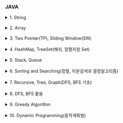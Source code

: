 ### JAVA

<details>
    <summary>1. String</summary>
        <a href="https://github.com/kkyu8925/algorithm/blob/main/Java/src/inflearn/section01/ex01_%EB%AC%B8%EC%9E%90%EC%B0%BE%EA%B8%B0/Main.java">[인프런(자바코테) 1-1] 문자 찾기</a><br/>
        <a href="https://github.com/kkyu8925/algorithm/blob/main/Java/src/inflearn/section01/ex02_%EB%8C%80%EC%86%8C%EB%AC%B8%EC%9E%90_%EB%B3%80%ED%99%98/Main.java">[인프런(자바코테) 1-2] 대소문자 변환</a> - String/StringBuffer/StringBuilder Thread-safe<br/>
        <a href="https://github.com/kkyu8925/algorithm/blob/main/Java/src/inflearn/section01/ex03_%EB%AC%B8%EC%9E%A5_%EC%86%8D_%EB%8B%A8%EC%96%B4/Main.java">[인프런(자바코테) 1-3] 문장 속 단어</a><br/>
        <a href="https://github.com/kkyu8925/algorithm/blob/main/Java/src/inflearn/section01/ex04_%EB%8B%A8%EC%96%B4_%EB%92%A4%EC%A7%91%EA%B8%B0/Main.java">[인프런(자바코테) 1-4] 단어 뒤집기</a> - new StringBuilder().reverse()<br/>
        <a href="https://github.com/kkyu8925/algorithm/blob/main/Java/src/inflearn/section01/ex05_%ED%8A%B9%EC%A0%95_%EB%AC%B8%EC%9E%90_%EB%92%A4%EC%A7%91%EA%B8%B0/Main.java">[인프런(자바코테) 1-5] 특정 문자 뒤집기</a> - String.valueOf(char[] data)<br/>
        <a href="https://github.com/kkyu8925/algorithm/blob/main/Java/src/inflearn/section01/ex06_%EC%A4%91%EB%B3%B5%EB%AC%B8%EC%9E%90%EC%A0%9C%EA%B1%B0/Main.java">[인프런(자바코테) 1-6] 중복문자제거</a> - str.charAt(), str.indexOf()<br/>
        <a href="https://github.com/kkyu8925/algorithm/blob/main/Java/src/inflearn/section01/ex07_%ED%9A%8C%EB%AC%B8_%EB%AC%B8%EC%9E%90%EC%97%B4/Main.java">[인프런(자바코테) 1-7] 회문 문자열</a><br/>
        <a href="https://github.com/kkyu8925/algorithm/blob/main/Java/src/inflearn/section01/ex08_%EC%9C%A0%ED%9A%A8%ED%95%9C_%ED%8C%B0%EB%A6%B0%EB%93%9C%EB%A1%AC/Main.java">[인프런(자바코테) 1-8] 유효한 팰린드롬</a> - 정규식<br/>
        <a href="https://github.com/kkyu8925/algorithm/blob/main/Java/src/inflearn/section01/ex09_%EC%88%AB%EC%9E%90%EB%A7%8C_%EC%B6%94%EC%B6%9C/Main.java">[인프런(자바코테) 1-9] 숫자만 추출</a> - 정규식<br/>
        <a href="https://github.com/kkyu8925/algorithm/blob/main/Java/src/inflearn/section01/ex10_%EA%B0%80%EC%9E%A5_%EC%A7%A7%EC%9D%80_%EB%AC%B8%EC%9E%90%EA%B1%B0%EB%A6%AC/Main.java">[인프런(자바코테) 1-10] 가장 짧은 문자거리</a><br/>
        <a href="https://github.com/kkyu8925/algorithm/blob/main/Java/src/inflearn/section01/ex11_%EB%AC%B8%EC%9E%90%EC%97%B4_%EC%95%95%EC%B6%95/Main.java">[인프런(자바코테) 1-11] 문자열 압축</a> - String+int<br/>
        <a href="https://github.com/kkyu8925/algorithm/blob/main/Java/src/inflearn/section01/ex12_%EC%95%94%ED%98%B8/Main.java">[인프런(자바코테) 1-12] 암호</a> - Integer.parseInt(tmp, 2)<br/>
</details><br/>

<details>
    <summary>2. Array</summary>
        <a href="https://github.com/kkyu8925/algorithm/blob/main/Java/src/inflearn/section02/ex01_%ED%81%B0_%EC%88%98_%EC%B6%9C%EB%A0%A5%ED%95%98%EA%B8%B0/Main.java">[인프런(자바코테) 2-1] 큰 수 출력하기</a><br/>
        <a href="https://github.com/kkyu8925/algorithm/blob/main/Java/src/inflearn/section02/ex02_%EB%B3%B4%EC%9D%B4%EB%8A%94_%ED%95%99%EC%83%9D/Main.java">[인프런(자바코테) 2-2] 보이는 학생</a><br/>
        <a href="https://github.com/kkyu8925/algorithm/blob/main/Java/src/inflearn/section02/ex03_%EA%B0%80%EC%9C%84_%EB%B0%94%EC%9C%84_%EB%B3%B4/Main.java">[인프런(자바코테) 2-3] 가위 바위 보</a><br/>
        <a href="https://github.com/kkyu8925/algorithm/blob/main/Java/src/inflearn/section02/ex04_%ED%94%BC%EB%B3%B4%EB%82%98%EC%B9%98_%EC%88%98%EC%97%B4/Main.java">[인프런(자바코테) 2-4] 피보나치 수열</a><br/>
        <a href="https://github.com/kkyu8925/algorithm/blob/main/Java/src/inflearn/section02/ex05_%EC%86%8C%EC%88%98_%EC%97%90%EB%9D%BC%ED%86%A0%EC%8A%A4%ED%85%8C%EB%84%A4%EC%8A%A4%EC%B2%B4/Main.java">[인프런(자바코테) 2-5] 소수(에라토스테네스 체)</a><br/>
        <a href="https://github.com/kkyu8925/algorithm/blob/main/Java/src/inflearn/section02/ex06_%EB%92%A4%EC%A7%91%EC%9D%80_%EC%86%8C%EC%88%98/Main.java">[인프런(자바코테) 2-6] 뒤집은 소수</a> - isPrime(), getReverseNumber()<br/>
        <a href="https://github.com/kkyu8925/algorithm/blob/main/Java/src/inflearn/section02/ex07_%EC%A0%90%EC%88%98%EA%B3%84%EC%82%B0/Main.java">[인프런(자바코테) 2-7] 점수계산</a><br/>
        <a href="https://github.com/kkyu8925/algorithm/blob/main/Java/src/inflearn/section02/ex08_%EB%93%B1%EC%88%98%EA%B5%AC%ED%95%98%EA%B8%B0/Main.java">[인프런(자바코테) 2-8] 등수구하기</a><br/>
        <a href="https://github.com/kkyu8925/algorithm/blob/main/Java/src/inflearn/section02/ex09_%EA%B2%A9%EC%9E%90%ED%8C%90_%EC%B5%9C%EB%8C%80%ED%95%A9/Main.java">[인프런(자바코테) 2-9] 격자판 최대합</a><br/>
        <a href="https://github.com/kkyu8925/algorithm/blob/main/Java/src/inflearn/section02/ex10_%EB%B4%89%EC%9A%B0%EB%A6%AC/Main.java">[인프런(자바코테) 2-10] 봉우리</a> - Array 상하좌우<br/>
        <a href="https://github.com/kkyu8925/algorithm/blob/main/Java/src/inflearn/section02/ex11_%EC%9E%84%EC%8B%9C%EB%B0%98%EC%9E%A5_%EC%A0%95%ED%95%98%EA%B8%B0/Main.java">[인프런(자바코테) 2-11] 임시반장 정하기</a><br/>
        <a href="https://github.com/kkyu8925/algorithm/blob/main/Java/src/inflearn/section02/ex12_%EB%A9%98%ED%86%A0%EB%A7%81/Main.java">[인프런(자바코테) 2-12] 멘토링</a><br/>
</details><br/>

<details>
    <summary>3. Two Pointer(TP), Sliding Window(SW)</summary>
        <a href="">[인프런(자바코테) 3-1] 두 배열 합치기(TP)</a><br/>
        <a href="">[인프런(자바코테) 3-2] 공통원소 구하기(TP)</a><br/>
        <a href="">[인프런(자바코테) 3-3] 최대 매출(SW)</a><br/>
        <a href="">[인프런(자바코테) 3-4] 연속 부분수열(TP,SW)</a><br/>
        <a href="">[인프런(자바코테) 3-5-1] 연속된 자연수의 합(TP)</a><br/>
        <a href="">[인프런(자바코테) 3-5-2] 연속된 자연수의 합(수학공식)</a><br/>
        <a href="">[인프런(자바코테) 3-6] 최대 길이 연속부분수열(TP,SW)</a><br/>
</details><br/>

<details>
    <summary>4. HashMap, TreeSet(해쉬, 정렬지원 Set)</summary>
        <a href="">[인프런(자바코테) 4-1] 학급 회장(HashMap)</a><br/>
        <a href="">[인프런(자바코테) 4-2] 아나그램(HashMap)</a><br/>
        <a href="">[인프런(자바코테) 4-3] 매출액의 종류(Hash, Sliding Window)</a><br/>
        <a href="">[인프런(자바코테) 4-4] 모든 아나그램 찾기(Hash, Sliding Window)</a><br/>
        <a href="">[인프런(자바코테) 4-5] K번째 큰 수(TreeSet)</a><br/>
</details><br/>

<details>
    <summary>5. Stack, Queue</summary>
        <a href="">[인프런(자바코테) 5-1] 올바른 괄호</a><br/>
        <a href="">[인프런(자바코테) 5-2] 괄호문자제거</a><br/>
        <a href="">[인프런(자바코테) 5-3] 크레인 인형뽑기(카카오)</a><br/>
        <a href="">[인프런(자바코테) 5-4] 후위식 연산(postfix)</a><br/>
        <a href="">[인프런(자바코테) 5-5] 쇠막대기</a><br/>
        <a href="">[인프런(자바코테) 5-6] 공주 구하기</a><br/>
        <a href="">[인프런(자바코테) 5-7] 교육과정 설계</a><br/>
        <a href="">[인프런(자바코테) 5-8] 응급실</a><br/>
</details><br/>

<details>
    <summary>6. Sorting and Searching(정렬, 이분검색과 결정알고리즘)</summary>
        <a href="">[인프런(자바코테) 6-1] 선택 정렬</a><br/>
        <a href="">[인프런(자바코테) 6-2] 버블 정렬</a><br/>
        <a href="">[인프런(자바코테) 6-3] 삽입 정렬</a><br/>
        <a href="">[인프런(자바코테) 6-4] LRU(Least Recently Used)</a><br/>
        <a href="">[인프런(자바코테) 6-5] 중복 확인</a><br/>
        <a href="">[인프런(자바코테) 6-6] 장난꾸러기</a><br/>
        <a href="">[인프런(자바코테) 6-7] 좌표 정렬(compareTo)</a><br/>
        <a href="">[인프런(자바코테) 6-8] 이분검색</a><br/>
        <a href="">[인프런(자바코테) 6-9] 뮤직비디오(결정알고리즘)</a><br/>
        <a href="">[인프런(자바코테) 6-10] 마구간 정하기(결정알고리즘)</a><br/>
</details><br/>

<details>
    <summary>7. Recursive, Tree, Graph(DFS, BFS 기초)</summary>
        <a href="">[인프런(자바코테) 7-1] 재귀함수(스택프레임)</a><br/>
        <a href="">[인프런(자바코테) 7-2] 이진수 출력(재귀)</a><br/>
        <a href="">[인프런(자바코테) 7-3] 팩토리얼</a><br/>
        <a href="">[인프런(자바코테) 7-4] 피보나치 재귀(메모리제이션)</a><br/>
        <a href="">[인프런(자바코테) 7-5] 이진트리순화(DFS)</a><br/>
        <a href="">[인프런(자바코테) 7-6] 부분집합 구하기(DFS)</a><br/>
        <a href="">[인프런(자바코테) 7-7] 이진트리 레벨탐색(BFS)</a><br/>
        <a href="">[인프런(자바코테) 7-8] 송아지 찾기(BFS)</a><br/>
        <a href="">[인프런(자바코테) 7-9] Tree 말단노드까지의 가장 짧은 경로(DFS)</a><br/>
        <a href="">[인프런(자바코테) 7-10] Tree 말단노드까지의 가장 짧은 경로(BFS)</a><br/>
        <a href="">[인프런(자바코테) 7-11] 그래프와 인접행렬</a><br/>
        <a href="">[인프런(자바코테) 7-12] 경로탐색(DFS</a><br/>
        <a href="">[인프런(자바코테) 7-13] 경로탐색(인접리스트, ArrayList)</a><br/>
        <a href="">[인프런(자바코테) 7-14] 그래프 최단거리(BFS)</a><br/>
</details><br/>

<details>
    <summary>8. DFS, BFS 활용</summary>
        <a href="">[인프런(자바코테) 8-1] 합이 같은 부분집합</a><br/>
        <a href="">[인프런(자바코테) 8-2] 바둑이 승차</a><br/>
        <a href="">[인프런(자바코테) 8-3] 최대점수 구하기</a><br/>
        <a href="">[인프런(자바코테) 8-4] 중복순열</a><br/>
        <a href="">[인프런(자바코테) 8-5] 동전교환</a><br/>
        <a href="">[인프런(자바코테) 8-6] 순열 구하기</a><br/>
        <a href="">[인프런(자바코테) 8-7] 조합수(메모리제이션)</a><br/>
        <a href="">[인프런(자바코테) 8-8] 수열 추측하기</a><br/>
        <a href="">[인프런(자바코테) 8-9] 조합 구하기</a><br/>
        <a href="">[인프런(자바코테) 8-10] 미로탐색(DFS)</a><br/>
        <a href="">[인프런(자바코테) 8-11] 미로의 최단거리 통로(BFS)</a><br/>
        <a href="">[인프런(자바코테) 8-12] 토마토(BFS)</a><br/>
        <a href="">[인프런(자바코테) 8-13] 섬나라 아일랜드(DFS)</a><br/>
        <a href="">[인프런(자바코테) 8-14] 섬나라 아일랜드(BFS)</a><br/>
        <a href="">[인프런(자바코테) 8-15] 피자배달거리(DFS)</a><br/>
</details><br/>

<details>
    <summary>9. Greedy Algorithm</summary>
        <a href="">[인프런(자바코테) 9-1] 씨름선수</a><br/>
        <a href="">[인프런(자바코테) 9-2] 회의실 배정</a><br/>
        <a href="">[인프런(자바코테) 9-3] 결혼식</a><br/>
        <a href="">[인프런(자바코테) 9-4] 최대수입스케쥴(PriorityQueue)</a><br/>
        <a href="">[인프런(자바코테) 9-5] 다익스트라 알고리즘</a><br/>
        <a href="">[인프런(자바코테) 9-6] 친구인가(Union&Find)</a><br/>
        <a href="">[인프런(자바코테) 9-7] 원더랜드(크루스칼:Union&Find)</a><br/>
        <a href="">[인프런(자바코테) 9-8] 씨름선수(프림:PriorityQueue)</a><br/>
</details><br/>

<details>
    <summary>10. Dynamic Programming(동적계획법)</summary>
        <a href="">[인프런(자바코테) 9-1] 계단오르기</a><br/>
        <a href="">[인프런(자바코테) 9-2] 돌다리 건너기</a><br/>
        <a href="">[인프런(자바코테) 9-3] 최대부분증가수열(LIS)</a><br/>
        <a href="">[인프런(자바코테) 9-4] 가장 높은 탑 쌓기(LIS 응용)</a><br/>
        <a href="">[인프런(자바코테) 9-5] 동전교환(냅색 알고리즘)</a><br/>
        <a href="">[인프런(자바코테) 9-6] 최대점수 구하기(냅색 알고리즘)</a><br/>
</details><br/>



